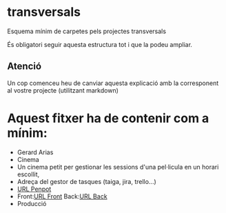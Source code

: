 # transversals
Esquema mínim de carpetes pels projectes transversals

És obligatori seguir aquesta estructura tot i que la podeu ampliar.

## Atenció
Un cop comenceu heu de canviar aquesta explicació amb la corresponent al vostre projecte (utilitzant markdown)

# Aquest fitxer ha de contenir com a mínim:
 * Gerard Arias
 * Cinema
 * Un cinema petit per gestionar les sessions d'una pel·licula en un horari escollit, 
 * Adreça del gestor de tasques (taiga, jira, trello...)
 * [URL Penpot](https://design.penpot.app/#/view?file-id=456eee66-5663-80cb-8005-d34dc04582b5&page-id=456eee66-5663-80cb-8005-d34dc04582b6&section=interactions&index=0&share-id=b0860443-b67a-81f4-8005-f5fe60aaf77e)
 * Front:[URL Front](http://a23gerarimarcine.daw.inspedralbes.cat)  Back:[URL Back](http://a23gerarimarcineback.daw.inspedralbes.cat )
 * Producció
